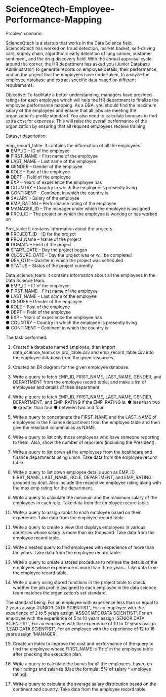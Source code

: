 # ScienceQtech-Employee-Performance-Mapping
Problem scenario:

ScienceQtech is a startup that works in the Data Science field. ScienceQtech has worked on fraud detection, market basket, self-driving cars, supply chain, algorithmic early detection of lung cancer, customer sentiment, and the drug discovery field. With the annual appraisal cycle around the corner, the HR department has asked you (Junior Database Administrator) to generate reports on employee details, their performance, and on the project that the employees have undertaken, to analyze the employee database and extract specific data based on different requirements.

Objective: 
To facilitate a better understanding, managers have provided ratings for each employee which will help the HR department to finalize the employee performance mapping. As a DBA, you should find the maximum salary of the employees and ensure that all jobs are meeting the organization's profile standard. You also need to calculate bonuses to find extra cost for expenses. This will raise the overall performance of the organization by ensuring that all required employees receive training.

Dataset description:

emp_record_table: It contains the information of all the employees.<br/>
●	EMP_ID – ID of the employee<br/>
●	FIRST_NAME – First name of the employee<br/>
●	LAST_NAME – Last name of the employee<br/>
●	GENDER – Gender of the employee<br/>
●	ROLE – Post of the employee<br/>
●	DEPT – Field of the employee<br/>
●	EXP – Years of experience the employee has<br/>
●	COUNTRY – Country in which the employee is presently living<br/>
●	CONTINENT – Continent in which the country is<br/>
●	SALARY – Salary of the employee<br/>
●	EMP_RATING – Performance rating of the employee<br/>
●	MANAGER_ID – The manager under which the employee is assigned <br/>
●	PROJ_ID – The project on which the employee is working or has worked on<br/>


Proj_table: It contains information about the projects.<br/>
●	PROJECT_ID – ID for the project<br/>
●	PROJ_Name – Name of the project<br/>
●	DOMAIN – Field of the project<br/>
●	START_DATE – Day the project began<br/>
●	CLOSURE_DATE – Day the project was or will be completed<br/>
●	DEV_QTR – Quarter in which the project was scheduled<br/>
●	STATUS – Status of the project currently<br/>

Data_science_team: It contains information about all the employees in the Data Science team.<br/>
●	EMP_ID – ID of the employee<br/>
●	FIRST_NAME – First name of the employee<br/>
●	LAST_NAME – Last name of the employee<br/>
●	GENDER – Gender of the employee<br/>
●	ROLE – Post of the employee<br/>
●	DEPT – Field of the employee<br/>
●	EXP – Years of experience the employee has<br/>
●	COUNTRY – Country in which the employee is presently living<br/>
●	CONTINENT – Continent in which the country is<br/>

The task performed: 

1.	Created a database named employee, then import data_science_team.csv proj_table.csv and emp_record_table.csv into the employee database from the given resources.

2.	Created an ER diagram for the given employee database.

3.	Write a query to fetch EMP_ID, FIRST_NAME, LAST_NAME, GENDER, and DEPARTMENT from the employee record table, and make a list of employees and details of their department.

4.	Write a query to fetch EMP_ID, FIRST_NAME, LAST_NAME, GENDER, DEPARTMENT, and EMP_RATING if the EMP_RATING is: 
●	less than two
●	greater than four 
●	between two and four

5.	Write a query to concatenate the FIRST_NAME and the LAST_NAME of employees in the Finance department from the employee table and then give the resultant column alias as NAME.

6.	Write a query to list only those employees who have someone reporting to them. Also, show the number of reporters (including the President).

7.	Write a query to list down all the employees from the healthcare and finance departments using union. Take data from the employee record table.

8.	Write a query to list down employee details such as EMP_ID, FIRST_NAME, LAST_NAME, ROLE, DEPARTMENT, and EMP_RATING grouped by dept. Also include the respective employee rating along with the max emp rating for the department.

9.	Write a query to calculate the minimum and the maximum salary of the employees in each role. Take data from the employee record table.

10.	Write a query to assign ranks to each employee based on their experience. Take data from the employee record table.

11.	Write a query to create a view that displays employees in various countries whose salary is more than six thousand. Take data from the employee record table.

12.	Write a nested query to find employees with experience of more than ten years. Take data from the employee record table.

13.	Write a query to create a stored procedure to retrieve the details of the employees whose experience is more than three years. Take data from the employee record table.

14.	Write a query using stored functions in the project table to check whether the job profile assigned to each employee in the data science team matches the organization’s set standard.

The standard being:
For an employee with experience less than or equal to 2 years assign 'JUNIOR DATA SCIENTIST',
For an employee with the experience of 2 to 5 years assign 'ASSOCIATE DATA SCIENTIST',
For an employee with the experience of 5 to 10 years assign 'SENIOR DATA SCIENTIST',
For an employee with the experience of 10 to 12 years assign 'LEAD DATA SCIENTIST',
For an employee with the experience of 12 to 16 years assign 'MANAGER'.

15.	Create an index to improve the cost and performance of the query to find the employee whose FIRST_NAME is ‘Eric’ in the employee table after checking the execution plan.

16.	Write a query to calculate the bonus for all the employees, based on their ratings and salaries (Use the formula: 5% of salary * employee rating).

17.	Write a query to calculate the average salary distribution based on the continent and country. Take data from the employee record table.


